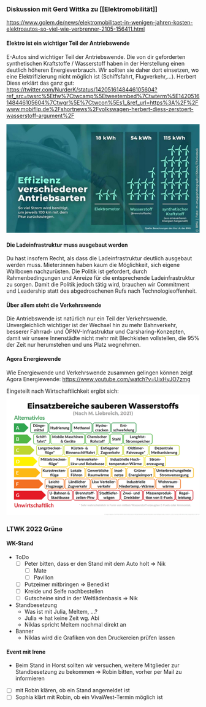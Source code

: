 ### Diskussion mit Gerd Wittka zu [[Elektromobilität]]

https://www.golem.de/news/elektromobilitaet-in-wenigen-jahren-kosten-elektroautos-so-viel-wie-verbrenner-2105-156411.html

#### Elektro ist ein wichtiger Teil der Antriebswende

E-Autos sind wichtiger Teil der Antriebswende. Die von dir geforderten synthetischen Kraftstoffe / Wasserstoff haben in der Herstellung einen deutlich höheren Energieverbrauch. Wir sollten sie daher dort einsetzen, wo eine Elektrifizierung nicht möglich ist (Schiffsfahrt, Flugverkehr,...). Herbert Diess erklärt das ganz gut: https://twitter.com/NurderK/status/1420516148446105604?ref_src=twsrc%5Etfw%7Ctwcamp%5Etweetembed%7Ctwterm%5E1420516148446105604%7Ctwgr%5E%7Ctwcon%5Es1_&ref_url=https%3A%2F%2Fwww.mobiflip.de%2Fshortnews%2Fvolkswagen-herbert-diess-zerstoert-wasserstoff-argument%2F

![](../Assets/1307.jpg)

#### Die Ladeinfrastruktur muss ausgebaut werden

Du hast insofern Recht, als dass die Ladeinfrastruktur deutlich ausgebaut werden muss. Mieter:innen haben kaum die Möglichkeit, sich eigene Wallboxen nachzurüsten. Die Politik ist gefordert, durch Rahmenbedingungen und Anreize für die entsprechende Ladeinfrastruktur zu sorgen. Damit die Politik jedoch tätig wird, brauchen wir Commitment und Leadership statt des abgedroschenen Rufs nach Technologieoffenheit.

#### Über allem steht die Verkehrswende

Die Antriebswende ist natürlich nur ein Teil der Verkehrswende. Unvergleichlich wichtiger ist der Wechsel hin zu mehr Bahnverkehr, besserer Fahrrad- und ÖPNV-Infrastruktur und Carsharing-Konzepten, damit wir unsere Innenstädte nicht mehr mit Blechkisten vollstellen, die 95% der Zeit nur herumstehen und uns Platz wegnehmen.

#### Agora Energiewende

Wie Energiewende und Verkehrswende zusammen gelingen können zeigt Agora Energiewende: https://www.youtube.com/watch?v=UixHyJO7zmg

Eingeteilt nach Wirtschaftlichkeit ergibt sich:
![](../Assets/4327.jpg)

### LTWK 2022 Grüne

#### WK-Stand

- ToDo
  - [ ] Peter bitten, dass er den Stand mit dem Auto holt => Nik
    - [ ] Mate
    - [ ] Pavillon
  - [ ] Putzeimer mitbringen => Benedikt
  - [ ] Kreide und Seife nachbestellen
  - [ ] Gutscheine sind in der Weltlädenbasis => Nik
- Standbesetzung
  - Was ist mit Julia, Meltem, ...?
  - Julia => hat keine Zeit wg. Abi
  - Niklas spricht Meltem nochmal direkt an
- Banner
  - Niklas wird die Grafiken von den Druckereien prüfen lassen

#### Event mit Irene

- Beim Stand in Horst sollten wir versuchen, weitere Mitglieder zur Standbesetzung zu bekommen => Robin bitten, vorher per Mail zu informieren
- [ ] mit Robin klären, ob ein Stand angemeldet ist
- [ ] Sophia klärt mit Robin, ob ein VivaWest-Termin möglich ist
